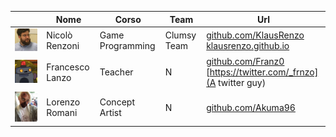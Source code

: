 |   | Nome | Corso | Team | Url |
|---|---|---|---|---|
|![](./NicoloRenzoni/profile_lr.jpg) | Nicolò Renzoni | Game Programming | Clumsy Team | [github.com/KlausRenzo](https://github.com/KlausRenzo)<br>[klausrenzo.github.io](https://klausrenzo.github.io)
|![](./Francesco_Lanzo/finalspace-hue-profile.png) | Francesco Lanzo | Teacher | N | [github.com/Franz0](https://github.com/Franz0)<br>[https://twitter.com/_frnzo](A twitter guy)
|![](./Lorenzo_Romani/Photo.jpg) | Lorenzo Romani | Concept Artist | N | [github.com/Akuma96](https://github.com/Akuma96)|
